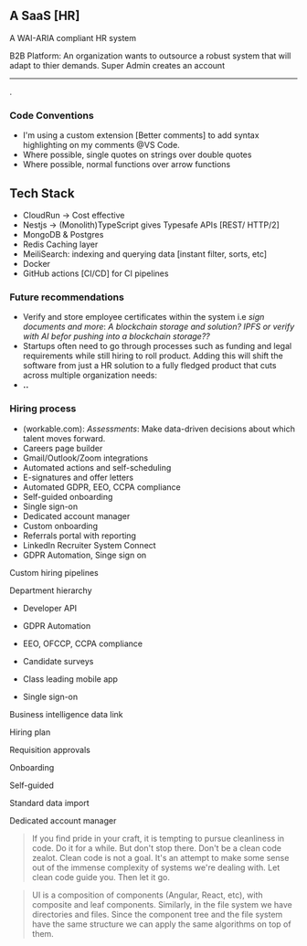 ## A SaaS [HR]
A WAI-ARIA compliant HR system

B2B Platform: An organization wants to outsource a robust system that will adapt to thier demands. Super Admin creates an account<HR>.

### Code Conventions
- I'm using a custom extension [Better comments] to add syntax highlighting on my comments @VS Code.
- Where possible, single quotes on strings over double quotes
- Where possible, normal functions over arrow functions


## Tech Stack
- CloudRun -> Cost effective
- Nestjs -> (Monolith)TypeScript gives Typesafe APIs [REST/ HTTP/2]
- MongoDB & Postgres
- Redis Caching layer
- MeiliSearch: indexing and querying data [instant filter, sorts, etc]
- Docker
- GitHub actions [CI/CD] for CI pipelines

### Future recommendations
- Verify and store employee certificates within the system i.e *sign documents and more*: _A blockchain storage and solution? IPFS or verify with AI befor pushing into a blockchain storage??_
- Startups often need to go through processes such as funding and legal requirements while still hiring to roll product. Adding this will shift the software from just a HR solution to a fully fledged product that cuts across multiple organization needs: 
- **..**

### Hiring process
- (workable.com): *Assessments*: Make data-driven decisions about which talent moves forward.
- Careers page builder
- Gmail/Outlook/Zoom integrations
- Automated actions and self-scheduling
- E-signatures and offer letters
- Automated GDPR, EEO, CCPA compliance
- Self-guided onboarding
- Single sign-on
- Dedicated account manager
- Custom onboarding
- Referrals portal with reporting	
- LinkedIn Recruiter System Connect
- GDPR Automation, Singe sign on

Custom hiring pipelines
	
Department hierarchy
	
- Developer API
	
- GDPR Automation
	
- EEO, OFCCP, CCPA compliance
	
- Candidate surveys
	
- Class leading mobile app
	
- Single sign-on
	
Business intelligence data link
	
Hiring plan
	
Requisition approvals

Onboarding
	
Self-guided

Standard data import
	
Dedicated account manager

> If you find pride in your craft, it is tempting to pursue cleanliness in code. Do it for a while. But don't stop there. Don't be a clean code zealot. Clean code is not a goal. It's an attempt to make some sense out of the immense complexity of systems we're dealing with. Let clean code guide you. Then let it go.

> UI is a composition of components (Angular, React, etc), with composite and leaf components. Similarly, in the file system we have directories and files. Since the component tree and the file system have the same structure we can apply the same algorithms on top of them.
